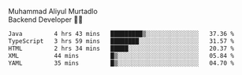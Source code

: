 Muhammad Aliyul Murtadlo
<br>
Backend Developer 👨‍💻
<br>
<!--START_SECTION:waka-->

```txt
Java         4 hrs 43 mins   █████████▒░░░░░░░░░░░░░░░   37.36 %
TypeScript   3 hrs 59 mins   ████████░░░░░░░░░░░░░░░░░   31.57 %
HTML         2 hrs 34 mins   █████░░░░░░░░░░░░░░░░░░░░   20.37 %
XML          44 mins         █▒░░░░░░░░░░░░░░░░░░░░░░░   05.84 %
YAML         35 mins         █▒░░░░░░░░░░░░░░░░░░░░░░░   04.70 %
```

<!--END_SECTION:waka-->
